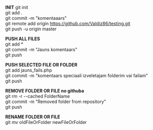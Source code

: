 
**INIT**
git init  
git add .  
git commit -m "komentaaars"  
git remote add origin https://github.com/Valdiz86/testing.git  
git push -u origin master  

**PUSH ALL FILES**  
git add *  
git commit -m "Jauns komentaars"  
git push  

**PUSH SELECTED FILE OR FOLDER**  
git add jauns_fails.php  
git commit -m "komentaars speciaali izveletajam folderim vai failam"  
git push  

**REMOVE FOLDER OR FILE no githuba**  
git rm -r --cached FolderName  
git commit -m "Removed folder from repository"  
git push

**RENAME FOLDER OR FILE**  
git mv oldFileOrFolder newFileOrFolder  

